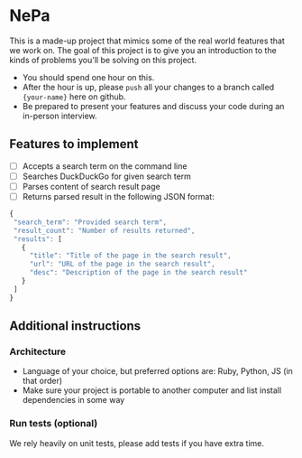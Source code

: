 # NePa
This is a made-up project that mimics some of the real world features that we work on. The goal of this project is to give you an introduction to the kinds of problems you'll be solving on this project.

 - You should spend one hour on this.
 - After the hour is up, please `push` all your changes to a branch called `{your-name}` here on github.
 - Be prepared to present your features and discuss your code during an in-person interview.
 
 ## Features to implement
 
 - [ ] Accepts a search term on the command line
 - [ ] Searches DuckDuckGo for given search term
 - [ ] Parses content of search result page
 - [ ] Returns parsed result in the following JSON format:

 ```js
 {
  "search_term": "Provided search term",
  "result_count": "Number of results returned",
  "results": [
    {
      "title": "Title of the page in the search result",
      "url": "URL of the page in the search result",
      "desc": "Description of the page in the search result"
    }
  ]
}
 ```
 
## Additional instructions

### Architecture
- Language of your choice, but preferred options are: Ruby, Python, JS (in that order)
- Make sure your project is portable to another computer and list install dependencies in some way


### Run tests (optional)

We rely heavily on unit tests, please add tests if you have extra time.
